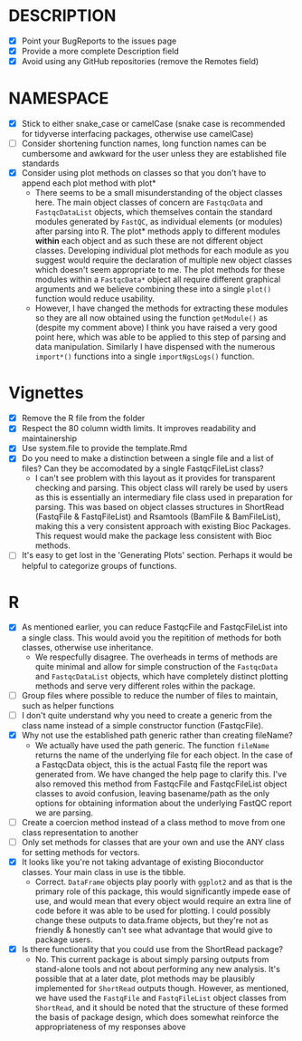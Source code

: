 # DESCRIPTION

- [x] Point your BugReports to the issues page
- [x] Provide a more complete Description field
- [x] Avoid using any GitHub repositories (remove the Remotes field)

# NAMESPACE
- [x] Stick to either snake_case or camelCase (snake case is recommended for tidyverse interfacing packages, otherwise use camelCase)
- [ ] Consider shortening function names, long function names can be cumbersome and awkward for the user unless they are established file standards
- [x] Consider using plot methods on classes so that you don't have to append each plot method with plot*
    - There seems to be a small misunderstanding of the object classes here. The main object classes of concern are `FastqcData` and `FastqcDataList` objects, which themselves contain the standard modules generated by `FastQC`, as individual elements (or modules) after parsing into R. The plot\* methods apply to different modules  **within** each object and as such these are not different object classes. Developing individual plot methods for each module as you suggest would require the declaration of multiple new object classes which doesn't seem appropriate to me. The plot methods for these modules within a `FastqcData*` object all require different graphical arguments and we believe combining these into a single `plot()` function would reduce usability. 
    - However, I have changed the methods for extracting these modules so they are all now obtained using the function `getModule()` as (despite my comment above) I think you have raised a very good point here, which was able to be applied to this step of parsing and data manipulation. Similarly I have dispensed with the numerous `import*()` functions into a single `importNgsLogs()` function. 

# Vignettes

- [x] Remove the R file from the folder
- [x] Respect the 80 column width limits. It improves readability and maintainership
- [x] Use system.file to provide the template.Rmd
- [x] Do you need to make a distinction between a single file and a list of files? Can they be accomodated by a single FastqcFileList class?
    - I can't see problem with this layout as it provides for transparent checking and parsing. This object class will rarely be used by users as this is essentially an intermediary file class used in preparation for parsing. This was based on object classes structures in ShortRead (FastqFile & FastqFileList) and Rsamtools (BamFile & BamFileList), making this a very consistent approach with existing Bioc Packages. This request would make the package less consistent with Bioc methods.
- [ ] It's easy to get lost in the 'Generating Plots' section. Perhaps it would be helpful to categorize groups of functions.

# R

- [x] As mentioned earlier, you can reduce FastqcFile and FastqcFileList into
a single class. This would avoid you the repitition of methods for both
classes, otherwise use inheritance.
    - We respecfully disagree. The overheads in terms of methods are quite minimal and allow for simple construction of the `FastqcData` and `FastqcDataList` objects, which have completely distinct plotting methods and serve very different roles within the package.
- [ ] Group files where possible to reduce the number of files to maintain, such
as helper functions
- [ ] I don't quite understand why you need to create a generic from the class
name instead of a simple constructor function (FastqcFile).
- [x] Why not use the established path generic rather than creating fileName?
    - We actually have used the path generic. The function `fileName` returns the name of the underlying file for each object. In the case of a FastqcData object, this is the actual Fastq file the report was generated from. We have changed the help page to clarify this. I've also removed this method from FastqcFile and FastqcFileList object classes to avoid confusion, leaving basename/path as the only options for obtaining information about the underlying FastQC report we are parsing.
- [ ] Create a coercion method instead of a class method to move from one class
representation to another
- [ ] Only set methods for classes that are your own and use the ANY class for
setting methods for vectors.
- [x] It looks like you're not taking advantage of existing Bioconductor classes. Your main class in use is the tibble.
    - Correct. `DataFrame` objects play poorly with `ggplot2` and as that is the primary role of this package, this would significantly impede ease of use, and would mean that every object would require an extra line of code before it was able to be used for plotting. I could possibly change these outputs to data.frame objects, but they're not as friendly & honestly can't see what advantage that would give to package users.
- [x] Is there functionality that you could use from the ShortRead package?
    - No. This current package is about simply parsing outputs from stand-alone tools and not about performing any new analysis. It's possible that at a later date, plot methods may be plausibly implemented for `ShortRead` outputs though. However, as mentioned, we have used the `FastqFile` and `FastqFileList` object classes from `ShortRead`, and it should be noted that the structure of these formed the basis of package design, which does somewhat reinforce the appropriateness of my responses above
